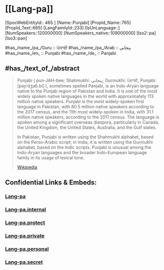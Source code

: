 ﻿---
type: Lang
aliases:
- Punjabi
tags: 
- Lang/pa
---

# [[Lang-pa]] 

[SpocWebEntityId:: 465 ]
[Name::Punjabi]
[PropId_Name::765]
[PropId_Text::665]
[LangFamilyId::233]
[IsUnLanguage::]
[NumSpeakers::120000000]
[NumSpeakers_native::109000000]
[Iso2::pa]
[Iso3::pan]


#has_/name_/pa_/Guru ::  ਪੰਜਾਬੀ 
#has_/name_/pa_/Arab ::  پنجابی 
#has_/name_/en_ :: Punjabi 
#has_/name_/de_ :: Panjabi   


## #has_/text_of_/abstract  


> Punjabi ( pun-JAH-bee; Shahmukhi: پنجابی; Gurmukhi: ਪੰਜਾਬੀ, Punjabi: [pəɲˈdʒab̆.bi] ), sometimes spelled Panjabi, is an Indo-Aryan language native to the Punjab region of Pakistan and India. It is one of the most widely spoken native languages in the world with approximately 113 million native speakers. 
> Punjabi is the most widely-spoken first language in Pakistan, with 80.5 million native speakers according to the 2017 census, and the 11th most widely-spoken in India, with 31.1 million native speakers, according to the 2011 census. The language is spoken among a significant overseas diaspora, particularly in Canada, the United Kingdom, the United States, Australia, and the Gulf states.
>
> In Pakistan, Punjabi is written using the Shahmukhi alphabet, based on the Perso-Arabic script; in India, it is written using the Gurmukhi alphabet, based on the Indic scripts. Punjabi is unusual among the Indo-Aryan languages and the broader Indo-European language family in its usage of lexical tone.
>
> [Wikipedia](https://en.wikipedia.org/wiki/Punjabi%20language)

## Confidential Links & Embeds: 

### [Lang-pa](/_public/Language/Lang~Family/LangFamily-Indo-European/LangFamily-Indo-Iranian/LangFamily-Indo-Aryan/Lang-pa.md) 

### [Lang-pa.internal](/_internal/Language/Lang~Family/LangFamily-Indo-European/LangFamily-Indo-Iranian/LangFamily-Indo-Aryan/Lang-pa.internal.md) 

### [Lang-pa.protect](/_protect/Language/Lang~Family/LangFamily-Indo-European/LangFamily-Indo-Iranian/LangFamily-Indo-Aryan/Lang-pa.protect.md) 

### [Lang-pa.private](/_private/Language/Lang~Family/LangFamily-Indo-European/LangFamily-Indo-Iranian/LangFamily-Indo-Aryan/Lang-pa.private.md) 

### [Lang-pa.personal](/_personal/Language/Lang~Family/LangFamily-Indo-European/LangFamily-Indo-Iranian/LangFamily-Indo-Aryan/Lang-pa.personal.md) 

### [Lang-pa.secret](/_secret/Language/Lang~Family/LangFamily-Indo-European/LangFamily-Indo-Iranian/LangFamily-Indo-Aryan/Lang-pa.secret.md) 

